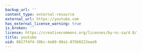 ```yaml
---
backup_url: ''
content_type: external-resource
external_url: https://youtube.com
has_external_license_warning: true
is_broken: ''
license: https://creativecommons.org/licenses/by-nc-sa/4.0/
title: youtube
uid: 0817f4f4-38bc-4e80-98a1-87560223eae9
---
```

